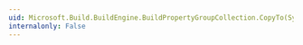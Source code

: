 ```yaml
---
uid: Microsoft.Build.BuildEngine.BuildPropertyGroupCollection.CopyTo(System.Array,System.Int32)
internalonly: False
---
```

